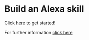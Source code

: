 # Build an Alexa skill

Click [here](https://developer.amazon.com) to get started!

For further information [click here](https://github.com/alexa/skill-sample-nodejs-fact)
